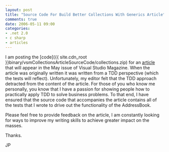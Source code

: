 ```yaml
---
layout: post
title: "Source Code For Build Better Collections With Generics Article"
comments: true
date: 2006-05-11 09:00
categories:
- .net 2.0
- c sharp
- articles
---
```


I am posting the [code]({{ site.cdn_root }}binary/vsmCollectionsArticleSourceCode/collections.zip) for an [article](http://www.ftponline.com/vsm/2006_05/magazine/columns/desktopdeveloper/)  that will appear in the May issue of Visual Studio Magazine. When the article was originally written it was written from a TDD perspective (which the tests will reflect). Unfortunately, my editor felt that the TDD approach detracted from the content of the article.  For those of you who know me personally, you know that I have a passion for showing people how to practically apply TDD to solve business problems. To that end, I have ensured that the source code that accompanies the article contains all of the tests that I wrote to drive out the functionality of the AddressBook.

Please feel free to provide feedback on the article, I am constantly looking for ways to improve my writing skills to achieve greater impact on the masses.

Thanks.

JP





